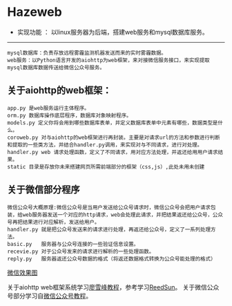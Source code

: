 Hazeweb
==================================================================================================================
- 实现功能 ： 以linux服务器为后端，搭建web服务和mysql数据库服务。
------------------------------------------------------------------------------------------------------------------
	mysql数据库：负责存放远程雾霾监测机器发送而来的实时雾霾数据。
	web服务：以Python语言开发的aiohttp为web框架，来对接微信服务接口，来实现提取mysql数据库数据传送给微信公众号服务。

关于aiohttp的web框架：
--------------------------------------------------------------------------------------------------------------------
    app.py 是web服务运行主体程序。
	orm.py 数据库操作底层程序，数据库对象映射程序。
	models.py 定义你将会用到哪些数据库表单，并定义数据库表单中元素有哪些，数据类型是什么。
	coroweb.py 对与aiohttp的web框架进行再封装。主要是对请求url的方法和参数进行判断和提取的一些类方法，并结合handler.py调用，来实现对与不同请求，进行对处理。
	handler.py web 请求处理函数，定义了不同请求，用对应方法处理，并返还给用用户请求结果。
	static 目录是存放你未来搭建网页所需前端部分的框架（css,js）,此处未用未创建

关于微信部分程序
---------------------------------------------------------------------------------------------------------------------
	微信公众号大概原理:微信公众号是当用户发送给公众号请求时，微信公众号会把用户请求包装，给web服务器发送一个对应的http请求，web会处理此请求，并把结果返还给公众号，公众号再把结果进行对应解析，发送给用户。
	handler.py 就是把公众号发送来的请求进行处理，再返还给公众号，定义了一系列处理方法。
	basic.py   服务器与公众号连接的一些验证信息设置。
	recevie.py 对于公众号发来的请求进行解析的一些处理函数。
	reply.py   服务器返还公众号数据的格式（将返还数据格式转换为公众号能处理的格式）

[微信效果图](https://github.com/msun1996/Hazeweb/blob/master/image/Screenshot_2017-06-24-10-34-35.png)

关于aiohttp web框架系统学习[廖雪峰教程](http://www.liaoxuefeng.com/wiki/0014316089557264a6b348958f449949df42a6d3a2e542c000/001432170876125c96f6cc10717484baea0c6da9bee2be4000)，参考学习[ReedSun](https://github.com/ReedSun/Preeminent)。
关于微信公众号部分学习自[微信公众号教程](https://mp.weixin.qq.com/wiki?t=resource/res_main&id=mp1445241432)。
